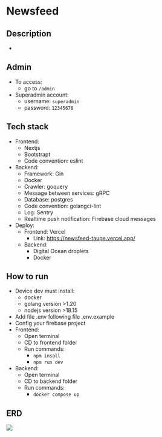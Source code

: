 # Newsfeed
## Description
- 
## Admin
- To access: 
  - go to `/admin`
- Superadmin account: 
  - username: `superadmin`
  - password: `12345678`
## Tech stack
- Frontend: 
  - Nextjs
  - Bootstrapt
  - Code convention: eslint
- Backend: 
  - Framework: Gin
  - Docker
  - Crawler: goquery
  - Message between services: gRPC
  - Database: postgres
  - Code convention: golangci-lint
  - Log: Sentry
  - Realtime push notification: Firebase cloud messages
- Deploy: 
  - Frontend: Vercel
    - Link: https://newsfeed-taupe.vercel.app/
  - Backend: 
    - Digital Ocean droplets
    - Docker
## How to run
- Device dev must install: 
  - docker
  - golang version >1.20
  - nodejs version >18.15
- Add file .env following file .env.example
- Config your firebase project
- Frontend: 
  - Open terminal
  - CD to frontend folder
  - Run commands:
    - `npm insall`
    - `npm run dev`
- Backend: 
  - Open terminal
  - CD to backend folder
  - Run commands:
    - `docker compose up`
## ERD
[![](https://mermaid.ink/img/pako:eNrNVtuO2jAQ_ZXIz4C4LJfNG6VslXZLVoFVpWol5I0HsOrYkeOUUuDf1yQhhDhLV-oD5CGQGV_OnDMezxb5ggCyEcjPFC8lDl64pZ_n6dibWtv04_BEIClmFiXW07eTVdEAIoWD0PIlYAVkjpVV5Y5DcslNgEHmLvgjJSlfWrHem-MADEeIo2gtJDEcEGDKDGuEmTKMUjCYH1a3HrK49umP5z6Or8KAATFBZ1gJRL6koaKCn-F-GnvfnenUcSfX0c8UgyuqNoY5ALUS5N9hFcAnWukISkpN3Jnz4IyGs6vFXO3Xk002fMGVZsQAeUjyitiG3swZ6UScT91nbzS-EUm1oAw-KF3qY5T_MowL0OtXemiAl4UNqOZMLkFaC8GYWAMxSFAipH4FfyNv-OPxSqXMLEAilj4kEec4P0SHL_GazdUmNEnHUlFfHwtCf7_rq5Yrn3lBtuOYSlRHJ471SZaRGa6_AhIfdy4l9E0I8r95fNokjF8ZjVZgFjSTnTTajL1onmVFkrtWKXndyVf30-3cQlVT9FuWp5y8wEnJl59lDut5ToIv4oqimOR9UhfPeRnOxl9czxnfGjMZvpn75IyujS1jUM9bCrkplsZL0NO-b7er13e7rAWykzsLU17si_aHEduzZqM0rrDStnRFl0bmab5Ptz3WbFvnig6Q--AuStU8BWhcjrb1Ckzw5UxY71yfGZ6jPUdycfwuU_S0_JnOOe48LQs4UA0FIHU_SnSTnWTEC1Ir0LQjW_8lsMCxbkvRC9_robpYiOmG-8heYBZBDaXKZ615bg0x_ymE_lYyTj-RvUV_kF3v9HuNu2ar1xq0OoNBd9CpoY02D1rNRrPTvu92Or12u9Xr72vob7JCu9G96_abbf26a_fv-4Pu_g1OR7WP?type=png)](https://mermaid.live/edit#pako:eNrNVtuO2jAQ_ZXIz4C4LJfNG6VslXZLVoFVpWol5I0HsOrYkeOUUuDf1yQhhDhLV-oD5CGQGV_OnDMezxb5ggCyEcjPFC8lDl64pZ_n6dibWtv04_BEIClmFiXW07eTVdEAIoWD0PIlYAVkjpVV5Y5DcslNgEHmLvgjJSlfWrHem-MADEeIo2gtJDEcEGDKDGuEmTKMUjCYH1a3HrK49umP5z6Or8KAATFBZ1gJRL6koaKCn-F-GnvfnenUcSfX0c8UgyuqNoY5ALUS5N9hFcAnWukISkpN3Jnz4IyGs6vFXO3Xk002fMGVZsQAeUjyitiG3swZ6UScT91nbzS-EUm1oAw-KF3qY5T_MowL0OtXemiAl4UNqOZMLkFaC8GYWAMxSFAipH4FfyNv-OPxSqXMLEAilj4kEec4P0SHL_GazdUmNEnHUlFfHwtCf7_rq5Yrn3lBtuOYSlRHJ471SZaRGa6_AhIfdy4l9E0I8r95fNokjF8ZjVZgFjSTnTTajL1onmVFkrtWKXndyVf30-3cQlVT9FuWp5y8wEnJl59lDut5ToIv4oqimOR9UhfPeRnOxl9czxnfGjMZvpn75IyujS1jUM9bCrkplsZL0NO-b7er13e7rAWykzsLU17si_aHEduzZqM0rrDStnRFl0bmab5Ptz3WbFvnig6Q--AuStU8BWhcjrb1Ckzw5UxY71yfGZ6jPUdycfwuU_S0_JnOOe48LQs4UA0FIHU_SnSTnWTEC1Ir0LQjW_8lsMCxbkvRC9_robpYiOmG-8heYBZBDaXKZ615bg0x_ymE_lYyTj-RvUV_kF3v9HuNu2ar1xq0OoNBd9CpoY02D1rNRrPTvu92Or12u9Xr72vob7JCu9G96_abbf26a_fv-4Pu_g1OR7WP)